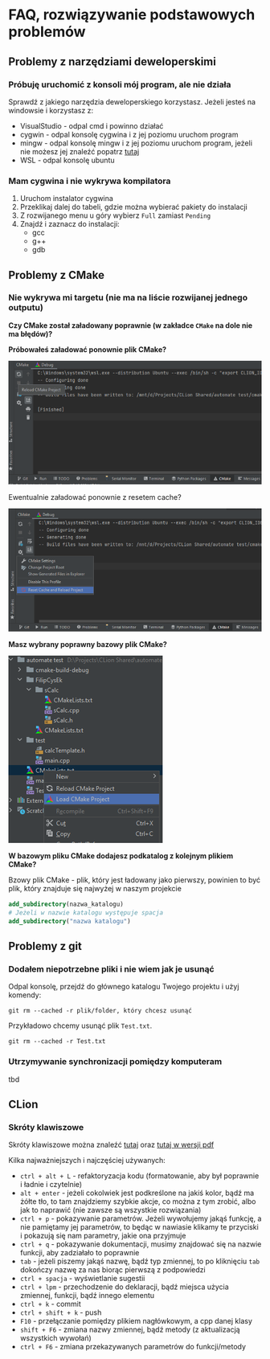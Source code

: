 # FAQ, rozwiązywanie podstawowych problemów

## Problemy z narzędziami deweloperskimi

### Próbuję uruchomić z konsoli mój program, ale nie działa

Sprawdź z jakiego narzędzia deweloperskiego korzystasz. Jeżeli jesteś na windowsie i korzystasz z:
- VisualStudio - odpal cmd i powinno działać
- cygwin - odpal konsolę cygwina i z jej poziomu uruchom program
- mingw - odpal konsolę mingw i z jej poziomu uruchom program, jeżeli nie możesz jej znaleźć popatrz [tutaj](https://stackoverflow.com/questions/14430944/i-cant-find-my-mingw-shell-after-installing-with-gui-installer/18094371)
- WSL - odpal konsolę ubuntu


### Mam cygwina i nie wykrywa kompilatora

1. Uruchom instalator cygwina
2. Przeklikaj dalej do tabeli, gdzie można wybierać pakiety do instalacji
3. Z rozwijanego menu u góry wybierz `Full` zamiast `Pending`
4. Znajdź i zaznacz do instalacji:
   - gcc
   - g++
   - gdb


## Problemy z CMake

### Nie wykrywa mi targetu (nie ma na liście rozwijanej jednego outputu)

**Czy CMake został załadowany poprawnie (w zakładce `CMake` na dole nie ma błędów)?**

**Próbowałeś załadować ponownie plik CMake?**

![img.png](img/reloadCmake.png)

Ewentualnie załadować ponownie z resetem cache?

![img.png](img/forceReloadCmake.png)

**Masz wybrany poprawny bazowy plik CMake?**

![](img/choseBaseFile.png)


**W bazowym pliku CMake dodajesz podkatalog z kolejnym plikiem CMake?**

Bzowy plik CMake - plik, który jest ładowany jako pierwszy, powinien to być plik, który znajduje się najwyżej w naszym projekcie

```cmake
add_subdirectory(nazwa_katalogu)
# Jeżeli w nazwie katalogu występuje spacja
add_subdirectory("nazwa katalogu")
```


## Problemy z git

### Dodałem niepotrzebne pliki i nie wiem jak je usunąć

Odpal konsolę, przejdź do głównego katalogu Twojego projektu i użyj komendy:

```console
git rm --cached -r plik/folder, który chcesz usunąć
```

Przykładowo chcemy usunąć plik `Test.txt`.

```console
git rm --cached -r Test.txt
```

### Utrzymywanie synchronizacji pomiędzy komputeram

tbd

## CLion

### Skróty klawiszowe

Skróty klawiszowe można znaleźć [tutaj](https://www.jetbrains.com/help/clion/mastering-keyboard-shortcuts.html) oraz 
[tutaj w wersji pdf](https://resources.jetbrains.com/storage/products/clion/docs/CLion_ReferenceCard.pdf)

Kilka najważniejszych i najczęściej używanych:
- `ctrl + alt + L` - refaktoryzacja kodu (formatowanie, aby był poprawnie i ładnie i czytelnie)
- `alt + enter` - jeżeli cokolwiek jest podkreślone na jakiś kolor, bądź ma żółte tło, to tam znajdziemy szybkie akcje, co można z tym zrobić, albo jak to naprawić (nie zawsze są wszystkie rozwiązania)
- `ctrl + p` - pokazywanie parametrów. Jeżeli wywołujemy jakąś funkcję, a nie pamiętamy jej parametrów, to będąc w nawiasie klikamy te przyciski i pokazują się nam parametry, jakie ona przyjmuje
- `ctrl + q` - pokazywanie dokumentacji, musimy znajdować się na nazwie funkcji, aby zadziałało to poprawnie
- `tab` - jeżeli piszemy jakąś nazwę, bądź typ zmiennej, to po kliknięciu `tab` dokończy nazwę za nas biorąc pierwszą z podpowiedzi
- `ctrl + spacja` - wyświetlanie sugestii
- `ctrl + lpm` - przechodzenie do deklaracji, bądź miejsca użycia zmiennej, funkcji, bądź innego elementu
- `ctrl + k` - commit
- `ctrl + shift + k` - push
- `F10` - przełączanie pomiędzy plikiem nagłówkowym, a cpp danej klasy
- `shift + F6` - zmiana nazwy zmiennej, bądź metody (z aktualizacją wszystkich wywołań)
- `ctrl + F6` - zmiana przekazywanych parametrów do funkcji/metody
